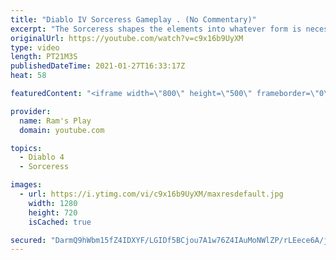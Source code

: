 ```yaml
---
title: "Diablo IV Sorceress Gameplay . (No Commentary)"
excerpt: "The Sorceress shapes the elements into whatever form is necessary to ensure victory, from hurling bolts of lightning, impaling her foes upon jagged spikes of ice ..."
originalUrl: https://youtube.com/watch?v=c9x16b9UyXM
type: video
length: PT21M3S
publishedDateTime: 2021-01-27T16:33:17Z
heat: 58

featuredContent: "<iframe width=\"800\" height=\"500\" frameborder=\"0\" src=\"https://www.youtube.com/embed/c9x16b9UyXM\" allow=\"accelerometer; autoplay; encrypted-media; gyroscope; picture-in-picture\" allowfullscreen></iframe>"

provider:
  name: Ram's Play
  domain: youtube.com

topics:
  - Diablo 4
  - Sorceress

images:
  - url: https://i.ytimg.com/vi/c9x16b9UyXM/maxresdefault.jpg
    width: 1280
    height: 720
    isCached: true

secured: "DarmQ9hWbm15fZ4IDXYF/LGIDf5BCjou7A1w76Z4IAuMoNWlZP/rLEece6A/j3rAPYEd48hl55Sxud6ctp18hM3JiDwaIuXHB8O24Hue4PnVV+oAtCuGKYXv3fMaqjy+qC9k6zV1hkzQykb0OjzLS4+JbdS1df0ucyXhF9e96JaR4zSwtYUg8qjyU6WI6ZNYJR7tMgnc32JHgPvUOAtqBbdNMrtCDDu0YVrp36+WVtWQrHCRXhUX1NBmyzPRPQbdJLiJQYFIt5TidGvMY0/D9vUE1VB5VQDcHqkkOm2VLBripDESjlNiXuD5zKGot7xnklv49f722heT8onzqm7P+QOmyHqz9Fu8F1XOVuyL5ueT3A+c45Dp8l1dNxIfVrkzQEAY4rukyvwhDJCkJTGJtQQEWnomcNL8Ggxr+YbGxAY=;ynBirLHcJYVBnKZqNaBQ2g=="
---
```


